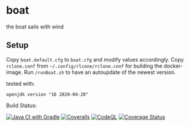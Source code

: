 # boat

the boat sails with wind

## Setup

Copy `boat.default.cfg` to `boat.cfg` and modify values accordingly. Copy `rclone.conf`
from `~/.config/rlcone/rclone.conf` for building the docker-image.
Run `/runBoat.sh` to have an autoupdate of the
newest version.

tested with:

```
openjdk version "16 2020-04-20"
```

Build Status:

[![Java CI with Gradle](https://github.com/rarspace01/boat/actions/workflows/gradle.yml/badge.svg)](https://github.com/rarspace01/boat/actions/workflows/gradle.yml)
[![Coveralls](https://github.com/rarspace01/boat/actions/workflows/coveralls.yml/badge.svg)](https://github.com/rarspace01/boat/actions/workflows/coveralls.yml)
[![CodeQL](https://github.com/rarspace01/boat/actions/workflows/codeql-analysis.yml/badge.svg)](https://github.com/rarspace01/boat/actions/workflows/codeql-analysis.yml)
[![Coverage Status](https://coveralls.io/repos/github/rarspace01/boat/badge.svg?branch=main)](https://coveralls.io/github/rarspace01/boat?branch=main)
